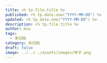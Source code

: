 ```yaml
---
title: <% tp.file.title %>
published: <% tp.date.now("YYYY-MM-DD") %>
updated: <% tp.date.now("YYYY-MM-DD") %>
description: <% tp.file.title %>
author: mio
tags:
  - 未归档
category: 未归档
draft: false
image: ../../../assets/images/祥子.png
---
```


